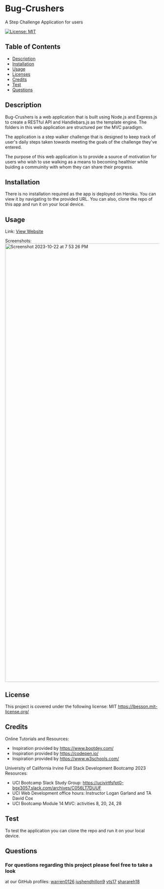 # Bug-Crushers

A Step Challenge Application for users


 [![License: MIT](https://img.shields.io/badge/License-MIT-yellow.svg)](https://opensource.org/licenses/MIT)

  ## Table of Contents
  * [Description](#description)
  * [Installation](#installation)
  * [Usage](#usage)
  * [Licenses](#license)
  * [Credits](#credits)
  * [Test](#test)
  * [Questions](#questions)


  ## Description
  Bug-Crushers is a web application that is built using Node.js and Express.js to create a RESTful API and Handlebars.js as the template engine.  The folders in this web application are structured per the MVC paradigm.

  The application is a step walker challenge that is designed to keep track of user's daily steps taken towards meeting the goals of the challenge they've entered.

  The purpose of this web application is to provide a source of motivation for users who wish to use walking as a means to becoming healthier while buiding a commuinity with whom they can share their progress.

  ## Installation
  There is no installation required as the app is deployed on Heroku.  You can view it by navigating to the provided URL.  You can also, clone the repo of this app and run it on your local device.

  ## Usage
  Link: [View Website](https://bug-crusher-228274a003c3.herokuapp.com/login)

  Screenshots:<img width="1437" alt="Screenshot 2023-10-22 at 7 53 26 PM" src="https://github.com/Sharareh18/Bug-Crushers/assets/137013883/23163fe1-1339-4f5c-8ca4-b4b4e1b3fb0c">


  ## License
  This project is covered under the following license: MIT
  https://lbesson.mit-license.org/

  

  ## Credits
  Online Tutorials and Resources:
-  Inspiration provided by https://www.bootdey.com/
-  Inspiration provided by https://codepen.io/
-  Inspiration provided by https://www.w3schools.com/ 

University of California Irvine Full Stack Development Bootcamp 2023 Resources:

-  UCI Bootcamp Slack Study Group:  https://ucivirtfsfpt0-bgx3057.slack.com/archives/C056LT7DUUF
-  UCI Web Development office hours:  Instructor Logan Garland and TA David Cox
-  UCI Bootcamp Module 14 MVC: activities 8, 20, 24, 28
  
  ## Test
  To test the application you can clone the repo and run it on your local device.

  ## Questions
  ### For questions regarding this project please feel free to take a look
  at our GitHub profiles:
  [warren0126](https://github.com/warrenk0126)
  [jushendhillon9](https://github.com/jushendhillon9)
  [vts17](https://github.com/vts17)
   [sharareh18](https://github.com/sharareh18)

